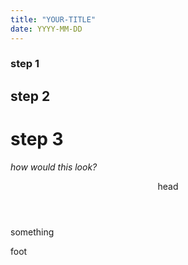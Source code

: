 ```yaml
---
title: "YOUR-TITLE"
date: YYYY-MM-DD
---
```

### step 1
## step 2
# step 3
_how would this look?_

<header>
  head
  
</header>

something
<footer>

  
  foot
</footer>
